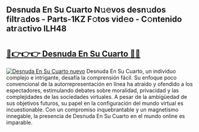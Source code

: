 ## Desnuda En Su Cuarto N𝚞𝚎vos desn𝚞dos filtr𝚊dos - Parts-1KZ F𝚘tos vid𝚎o - C𝚘ntenido atr𝚊ctivo lLH48

# <h2><a href="http://mb3884.tromn.icu/?c=Desnuda+En+Su+Cuarto">🔗👉👉👉 Desnuda En Su Cuarto 🔗🔗</a></h2>

[![Desnuda En Su Cuarto nuevo](https://i.imgur.com/pEAQMta.gif)](http://mb3884.tromn.icu/?c=Desnuda+En+Su+Cuarto)
Desnuda En Su Cuarto, un individuo complejo e intrigante, desafía la comprensión fácil. Su enfoque poco convencional de la autorrepresentación en línea ha atraído y ofendido a los espectadores, estimulando debates sobre moralidad, privacidad y las complejidades de las sociedades virtuales. A pesar de la ambigüedad de sus objetivos futuros, su papel en la configuración del mundo virtual es incuestionable. Con un compromiso inquebrantable y un magnetismo innegable, la presencia de Desnuda En Su Cuarto en el mundo online es imparable.
